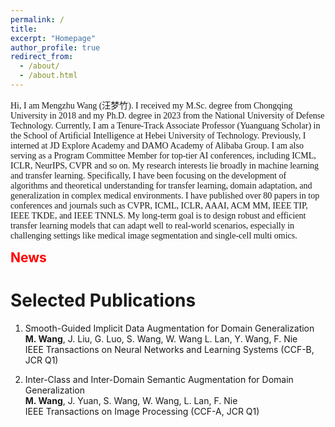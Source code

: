 ```yaml
---
permalink: /
title: 
excerpt: "Homepage"
author_profile: true
redirect_from: 
  - /about/
  - /about.html
---
```

<span style="font-family: 'Times New Roman'">
Hi, I am Mengzhu Wang (汪梦竹). I received my M.Sc. degree from Chongqing University in 2018 and my Ph.D. degree in 2023 from the National University of Defense Technology. Currently, I am a Tenure-Track Associate Professor (Yuanguang Scholar) in the School of Artificial Intelligence at Hebei University of Technology. Previously, I interned at JD Explore Academy and DAMO Academy of Alibaba Group. I am also serving as a Program Committee Member for top-tier AI conferences, including ICML, ICLR, NeurIPS, CVPR and so on. My research interests lie broadly in machine learning and transfer learning. Specifically, I have been focusing on the development of algorithms and theoretical understanding for transfer learning, domain adaptation, and generalization in complex medical environments. I have published over 80 papers in top conferences and journals such as CVPR, ICML, ICLR, AAAI, ACM MM, IEEE TIP, IEEE TKDE, and IEEE TNNLS. My long-term goal is to design robust and efficient transfer learning models that can adapt well to real-world scenarios, especially in challenging settings like medical image segmentation and single-cell multi omics.
</span> 

<span style="color:red; font-size:1.5em; font-weight:bold">News</span>

Selected Publications
======
1. Smooth-Guided Implicit Data Augmentation for Domain Generalization<br />
**M. Wang**, J. Liu, G. Luo, S. Wang,  W. Wang L. Lan, Y. Wang, F. Nie<br />
IEEE Transactions on Neural Networks and Learning Systems (CCF-B, JCR Q1)

2. Inter-Class and Inter-Domain Semantic Augmentation for Domain Generalization<br />
**M. Wang**, J. Yuan, S. Wang, W. Wang, L. Lan, F. Nie<br />
IEEE Transactions on Image Processing (CCF-A, JCR Q1)

















